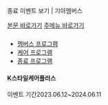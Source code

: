 종료 이벤트 보기 | 기아멤버스










 



[본문 바로가기](#content)
[주메뉴 바로가기](#gnb)

###

* [멤버스 프로그램](https://members.kia.com/kr/view/qevt/qevt_event_carcare_index.do)
* [케어 프로그램](https://members.kia.com/kr/view/qevt/qevt_event_carcare_index.do)
* [종료 프로그램](https://members.kia.com/kr/view/qevt/qevt_event_end_index.do)

#### K스타일케어플러스

이벤트 기간2023.06.12~2024.06.11